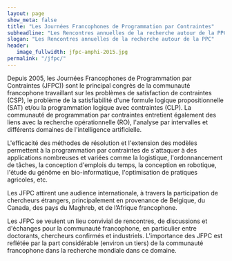 ```yaml
---
layout: page
show_meta: false
title: "Les Journées Francophones de Programmation par Contraintes"
subheadline: "Les Rencontres annuelles de la recherche autour de la PPC"
slogan: "Les Rencontres annuelles de la recherche autour de la PPC"
header:
   image_fullwidth: jfpc-amphi-2015.jpg
permalink: "/jfpc/"
---
```


Depuis 2005, les Journées Francophones de Programmation par Contraintes (JFPC)) sont le principal congrès de la communauté francophone travaillant sur les problèmes de satisfaction de contraintes (CSP), le problème de la satisfiabilité d'une formule logique propositionnelle (SAT) et/ou la programmation logique avec contraintes (CLP). La communauté de programmation par contraintes entretient également des liens avec la recherche opérationnelle (RO), l'analyse par intervalles et différents domaines de l'intelligence artificielle.

L'efficacité des méthodes de résolution et l'extension des modèles permettent à la programmation par contraintes de s'attaquer à des applications nombreuses et variées comme la logistique, l'ordonnancement de tâches, la conception d'emplois du temps, la conception en robotique, l'étude du génôme en bio-informatique, l'optimisation de pratiques agricoles, etc.

Les JFPC attirent une audience internationale, à travers la participation de chercheurs étrangers, principalement en provenance de Belgique, du Canada, des pays du Maghreb, et de l’Afrique francophone.

Les JFPC se veulent un lieu convivial de rencontres, de discussions et d'échanges pour la communauté francophone, en particulier entre doctorants, chercheurs confirmés et industriels. L'importance des JFPC est reflétée par la part considérable (environ un tiers) de la communauté francophone dans la recherche mondiale dans ce domaine.
